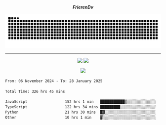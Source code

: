 ***<p align="center">FrierenDv</p>***

<div align="center">
  <picture>
      <source
    media="(prefers-color-scheme: dark)"
      srcset="https://raw.githubusercontent.com/platane/snk/output/github-contribution-grid-snake-dark.svg"
      />
    <source
      media="(prefers-color-scheme: light)"
      srcset="https://raw.githubusercontent.com/xct007/xct007/output/github-contribution-grid-snake.svg"
      />
    <img
      alt="Snake"
      src="https://raw.githubusercontent.com/xct007/xct007/output/github-contribution-grid-snake.svg"
      />
  </picture>

</div>

___
<p align="center">
  <img src="https://readme-stats-blush-eta.vercel.app/api/top-langs/?username=xct007&layout=compact" />
  <img src="https://readme-stats-blush-eta.vercel.app/api?username=xct007&show_icons=true&theme=transparent&hide_title=true&include_all_commits=true" />
</p>

<p align="center">
  <img src="https://github-profile-trophy.vercel.app/?username=xct007&theme=light&margin-w=15" />
</p>
<!--START_SECTION:waka-->

```txt
From: 06 November 2024 - To: 28 January 2025

Total Time: 326 hrs 45 mins

JavaScript                 152 hrs 1 min   ███████████▒░░░░░░░░░░░░░   45.14 %
TypeScript                 122 hrs 34 mins █████████░░░░░░░░░░░░░░░░   36.40 %
Python                     21 hrs 30 mins  █▓░░░░░░░░░░░░░░░░░░░░░░░   06.39 %
Other                      10 hrs 1 min    ▓░░░░░░░░░░░░░░░░░░░░░░░░   02.97 %
```

<!--END_SECTION:waka-->
